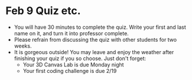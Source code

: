 # Feb 9 Quiz etc.

- You will have 30 minutes to complete the quiz. Write your first and last name on it, and turn it into professor complete.
- Please refrain from discussing the quiz with other students for two weeks. 
- It is gorgeous outside! You may leave and enjoy the weather after finishing your quiz if you so choose. Just don't forget:
  - Your 3D Canvas Lab is due Monday night
  - Your first coding challenge is due 2/19
